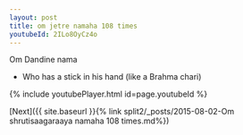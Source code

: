 ```yaml
---
layout: post
title: om jetre namaha 108 times
youtubeId: 2ILo8OyCz4o
---
```

 
 
Om Dandine nama 
 
 -  Who has a stick in his hand (like a Brahma chari) 
 
  
 
  
 
 
 
 
 
 


{% include youtubePlayer.html id=page.youtubeId %}
 
[Next]({{ site.baseurl }}{% link  split2/_posts/2015-08-02-Om shrutisaagaraaya namaha 108 times.md%})
 
